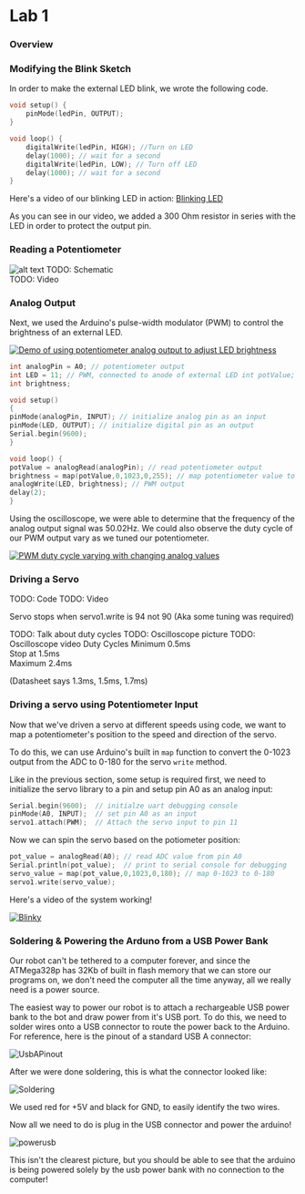 # Lab 1

### Overview
 

### Modifying the Blink Sketch

In order to make the external LED blink, we wrote the following code. 
```cpp
void setup() {
    pinMode(ledPin, OUTPUT);
}

void loop() {
    digitalWrite(ledPin, HIGH); //Turn on LED
    delay(1000); // wait for a second
    digitalWrite(ledPin, LOW); // Turn off LED
    delay(1000); // wait for a second
}
```
Here's a video of our blinking LED in action:
[Blinking LED](https://youtu.be/Q5QZIRb2aYM)

As you can see in our video, we added a 300 Ohm resistor in series with the LED in order to protect the output pin.

### Reading a Potentiometer

![alt text](https://media.digikey.com/pdf/Catalog%20Drawings/Pots/ART-3306F%20%5EA.jpg=250x250)
TODO: Schematic \
TODO: Video

### Analog Output

Next, we used the Arduino's pulse-width modulator (PWM) to control the brightness of an external LED. 

[![Demo of using potentiometer analog output to adjust LED brightness](http://img.youtube.com/vi/gkdc-MALRLY/default.jpg)](https://www.youtube.com/watch?v=gkdc-MALRLY)

```c
int analogPin = A0; // potentiometer output 
int LED = 11; // PWM, connected to anode of external LED int potValue; 
int brightness;

void setup() 
{ 
pinMode(analogPin, INPUT); // initialize analog pin as an input
pinMode(LED, OUTPUT); // initialize digital pin as an output 
Serial.begin(9600); 
}

void loop() { 
potValue = analogRead(analogPin); // read potentiometer output 
brightness = map(potValue,0,1023,0,255); // map potentiometer value to brightness value 
analogWrite(LED, brightness); // PWM output 
delay(2); 
} 
``` 

Using the oscilloscope, we were able to determine that the frequency of the analog output signal was 50.02Hz. We could also observe the duty cycle of our PWM output vary as we tuned our potentiometer.

[![PWM duty cycle varying with changing analog values](http://img.youtube.com/vi/FmR-_lkGAR0/default.jpg)](https://www.youtube.com/watch?v=FmR-_lkGAR0)

### Driving a Servo

TODO: Code
TODO: Video

Servo stops when servo1.write is 94 not 90
(Aka some tuning was required)

TODO: Talk about duty cycles
TODO: Oscilloscope picture
TODO: Oscilloscope video
Duty Cycles
Minimum 0.5ms \
Stop at 1.5ms \
Maximum 2.4ms 

(Datasheet says 1.3ms, 1.5ms, 1.7ms)

### Driving a servo using Potentiometer Input

Now that we've driven a servo at different speeds using code, we want to map a potentiometer's position to the speed and direction of the servo.

To do this, we can use Arduino's built in `map` function to convert the 0-1023 output from the ADC to 0-180 for the servo `write` method. 

Like in the previous section, some setup is required first, we need to initialize the servo library to a pin and setup pin A0 as an analog input:

```cpp
Serial.begin(9600);  // initialze uart debugging console
pinMode(A0, INPUT);  // set pin A0 as an input
servo1.attach(PWM);  // Attach the servo input to pin 11
```

Now we can spin the servo based on the potiometer position:

```cpp
pot_value = analogRead(A0); // read ADC value from pin A0
Serial.println(pot_value);  // print to serial console for debugging
servo_value = map(pot_value,0,1023,0,180); // map 0-1023 to 0-180
servo1.write(servo_value);
```

Here's a video of the system working!

[![Blinky](https://lh5.googleusercontent.com/C_pe3T5O9C1DY4FqcPiNIWOkkI5p_Xs66UtymkKIpmnhcqhQx4MquhRJjDSSDNmhPrrK9mFRxGCz-w=w1920-h1080-n-k-rw)](https://drive.google.com/open?id=0BwyuAcc6KNDnLXFGeFpsc0x4enc)

### Soldering & Powering the Arduno from a USB Power Bank

Our robot can't be tethered to a computer forever, and since the ATMega328p has 32Kb of built in flash memory that we can store our programs on, we don't need the computer all the time anyway, all we really need is a power source.

The easiest way to power our robot is to attach a rechargeable USB power bank to the bot and draw power from it's USB port. To do this, we need to solder wires onto a USB connector to route the power back to the Arduino. For reference, here is the pinout of a standard USB A connector:

![UsbAPinout](https://i.stack.imgur.com/5IOnM.jpg)

After we were done soldering, this is what the connector looked like:

![Soldering](https://lh4.googleusercontent.com/sGGWRm2oLoq9DZ4ZxJu5t549kWO7cEsXd8bHokipveiLnmlrj-oygsiIK8rDA4tyza0lGA_oxxlfrA=w1533-h782-rw)

We used red for +5V and black for GND, to easily identify the two wires.

Now all we need to do is plug in the USB connector and power the arduino!

![powerusb](https://lh4.googleusercontent.com/QmfInmeFZL_uhT-dKPj5BqXLHMwY2wS8u8bP9hLG0pvUBL0yWc7M39auhiiIH1pIzNpfHjoawMAHUg=w1533-h782-rw)

This isn't the clearest picture, but you should be able to see that the arduino is being powered solely by the usb power bank with no connection to the computer!
